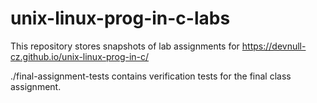 # unix-linux-prog-in-c-labs

This repository stores snapshots of lab assignments for
https://devnull-cz.github.io/unix-linux-prog-in-c/

./final-assignment-tests contains verification tests for the final class
assignment.
